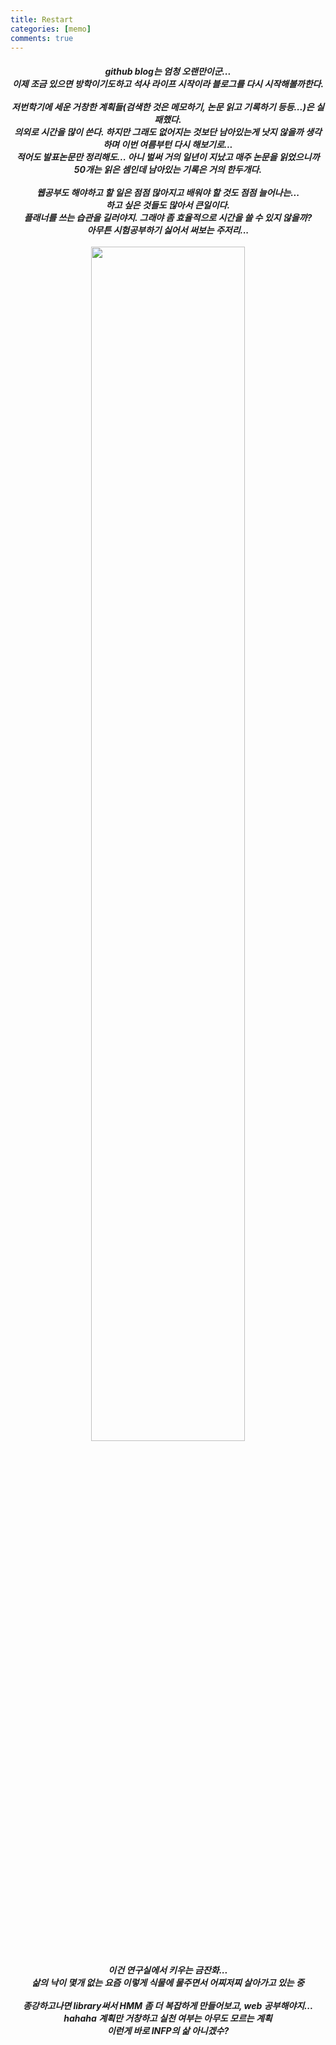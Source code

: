 ```yaml
---
title: Restart
categories: [memo]
comments: true
---
```

##### <center> github blog는 엄청 오랜만이군...<br>이제 조금 있으면 방학이기도하고 석사 라이프 시작이라 블로그를 다시 시작해볼까한다.<br><br>저번학기에 세운 거창한 계획들(검색한 것은 메모하기, 논문 읽고 기록하기 등등...)은 실패했다.<br>의외로 시간을 많이 쓴다. 하지만 그래도 없어지는 것보단 남아있는게 낫지 않을까 생각하며 이번 여름부턴 다시 해보기로...<br>적어도 발표논문만 정리해도... 아니 벌써 거의 일년이 지났고 매주 논문을 읽었으니까 50개는 읽은 셈인데 남아있는 기록은 거의 한두개다.<br><br>웹공부도 해야하고 할 일은 점점 많아지고 배워야 할 것도 점점 늘어나는...<br>하고 싶은 것들도 많아서 큰일이다.<br>플래너를 쓰는 습관을 길러야지. 그래야 좀 효율적으로 시간을 쓸 수 있지 않을까?<br>아무튼 시험공부하기 싫어서 써보는 주저리...<br><br> <img src="https://user-images.githubusercontent.com/77826705/120787502-62d0fa00-c56a-11eb-98a9-9a904184a390.png" width="70%" height="70%"> <br><br>이건 연구실에서 키우는 금잔화... <br>삶의 낙이 몇개 없는 요즘 이렇게 식물에 물주면서 어찌저찌 살아가고 있는 중 <br><br>종강하고나면 library써서 HMM 좀 더 복잡하게 만들어보고, web 공부해야지...<br>hahaha 계획만 거창하고 실천 여부는 아무도 모르는 계획<br>이런게 바로 INFP의 삶 아니겠수?<br> </center>
 





